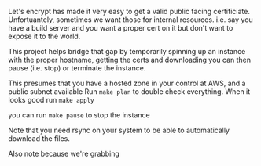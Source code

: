 Let's encrypt has made it very easy to get a valid public facing certificiate.
Unfortuantely, sometimes we want those for internal resources.   i.e. say you
have a build server and you want a proper cert on it but don't want to expose it to the
world. 


This project helps bridge that gap
by temporarily spinning up an instance with the proper hostname, getting the certs and downloading
you can then pause (i.e. stop) or terminate the instance.

This presumes that you have a hosted zone in your control at AWS, and a public subnet available
Run `make plan`  to double check everything.  When it looks good run `make apply`

you can run `make pause` to stop the instance

Note that you need rsync on your system to be able to automatically download the files.

Also note because we're grabbing 